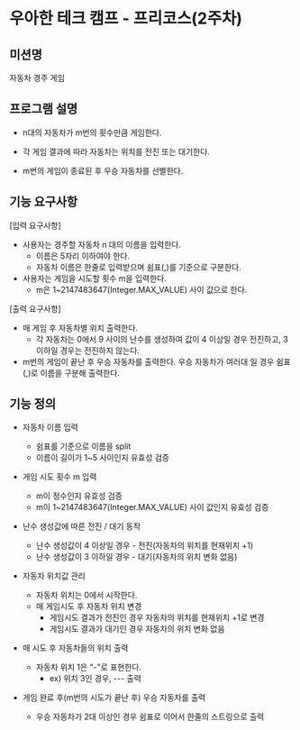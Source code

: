 # 우아한 테크 캠프 - 프리코스(2주차)



## 미션명

자동차 경주 게임



## 프로그램 설명

- n대의 자동차가 m번의 횟수만큼 게임한다.

- 각 게임 결과에 따라 자동차는 위치를 전진 또는 대기한다.
-  m번의 게임이 종료된 후 우승 자동차를 선별한다.



## 기능 요구사항

[입력 요구사항]

- 사용자는 경주할 자동차 n 대의 이름을 입력한다.
    - 이름은 5자리 이하여야 한다.
    - 자동차 이름은 한줄로 입력받으며 쉼표(,)를 기준으로 구분한다.
- 사용자는 게임을 시도할 횟수 m을 입력한다.
    - m은 1~2147483647(Integer.MAX_VALUE) 사이 값으로 한다.

[출력 요구사항]

- 매 게임 후 자동차별 위치 출력한다.
    - 각 자동차는 0에서 9 사이의 난수를 생성하여 값이 4 이상일 경우 전진하고, 3 이하일 경우는 전진하지 않는다.
- m번의 게임이 끝난 후 우승 자동차를 출력한다. 우승 자동차가 여러대 일 경우 쉼표(,)로 이름을 구분해 출력한다.



## 기능 정의

- 자동차 이름 입력
    - 쉼표를 기준으로 이름을 split
    - 이름이 길이가 1~5 사이인지 유효성 검증
- 게임 시도 횟수 m 입력
    - m이 정수인지 유효성 검증
    - m이 1~2147483647(Integer.MAX_VALUE) 사이 값인지 유효성 검증
- 난수 생성값에 따른 전진 / 대기 동작
    - 난수 생성값이 4 이상일 경우 - 전진(자동차의 위치를 현재위치 +1)
    - 난수 생성값이 3 이하일 경우 - 대기(자동차의 위치 변화 없음)
- 자동차 위치값 관리
    - 자동차 위치는 0에서 시작한다.
    - 매 게임시도 후 자동차 위치 변경
        - 게임시도 결과가 전진인 경우 자동차의 위치를 현재위치 +1로 변경
        - 게임시도 결과가 대기인 경우 자동차의 위치 변화 없음
- 매 시도 후 자동차들의 위치 출력
    - 자동차 위치 1은 "-"로 표현한다.
        - ex) 위치 3인 경우, --- 출력

- 게임 완료 후(m번의 시도가 끝난 후) 우승 자동차를 출력
    -  우승 자동차가 2대 이상인 경우 쉼표로 이어서 한줄의 스트링으로 출력
